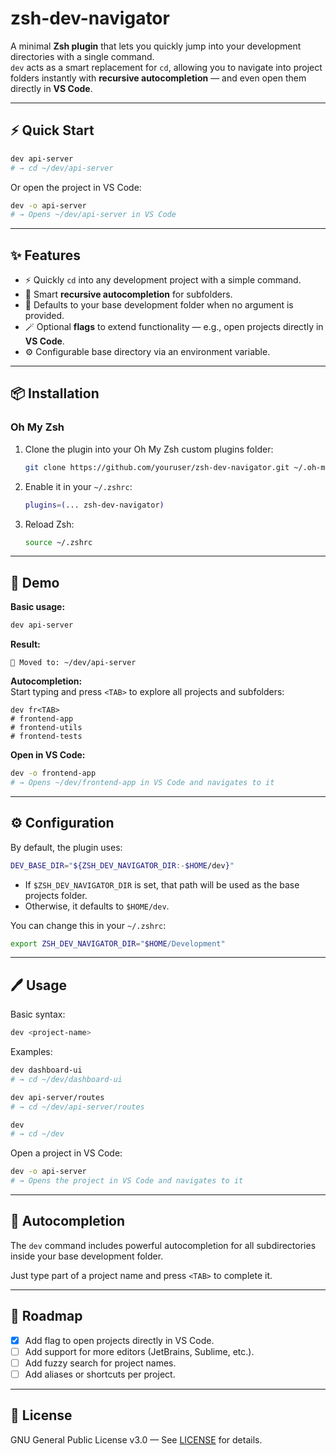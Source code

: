 # zsh-dev-navigator

A minimal **Zsh plugin** that lets you quickly jump into your development directories with a single command.  
`dev` acts as a smart replacement for `cd`, allowing you to navigate into project folders instantly with **recursive autocompletion** — and even open them directly in **VS Code**.

---

## ⚡ Quick Start

```bash
dev api-server
# → cd ~/dev/api-server
```

Or open the project in VS Code:

```bash
dev -o api-server
# → Opens ~/dev/api-server in VS Code
```

---

## ✨ Features

- ⚡ Quickly `cd` into any development project with a simple command.  
- 📁 Smart **recursive autocompletion** for subfolders.  
- 🧭 Defaults to your base development folder when no argument is provided.  
- 🪄 Optional **flags** to extend functionality — e.g., open projects directly in **VS Code**.  
- ⚙️ Configurable base directory via an environment variable.  

---

## 📦 Installation

### **Oh My Zsh**

1. Clone the plugin into your Oh My Zsh custom plugins folder:

   ```bash
   git clone https://github.com/youruser/zsh-dev-navigator.git ~/.oh-my-zsh/custom/plugins/zsh-dev-navigator
   ```

2. Enable it in your `~/.zshrc`:

   ```bash
   plugins=(... zsh-dev-navigator)
   ```

3. Reload Zsh:

   ```bash
   source ~/.zshrc
   ```

---

## 🎥 Demo

**Basic usage:**  
```bash
dev api-server
```

**Result:**  
```
📂 Moved to: ~/dev/api-server
```

**Autocompletion:**  
Start typing and press `<TAB>` to explore all projects and subfolders:

```
dev fr<TAB>
# frontend-app
# frontend-utils
# frontend-tests
```

**Open in VS Code:**  
```bash
dev -o frontend-app
# → Opens ~/dev/frontend-app in VS Code and navigates to it
```

---

## ⚙️ Configuration

By default, the plugin uses:

```bash
DEV_BASE_DIR="${ZSH_DEV_NAVIGATOR_DIR:-$HOME/dev}"
```

- If `$ZSH_DEV_NAVIGATOR_DIR` is set, that path will be used as the base projects folder.
- Otherwise, it defaults to `$HOME/dev`.

You can change this in your `~/.zshrc`:

```bash
export ZSH_DEV_NAVIGATOR_DIR="$HOME/Development"
```

---

## 🖊️ Usage

Basic syntax:

```bash
dev <project-name>
```

Examples:

```bash
dev dashboard-ui
# → cd ~/dev/dashboard-ui

dev api-server/routes
# → cd ~/dev/api-server/routes

dev
# → cd ~/dev
```

Open a project in VS Code:

```bash
dev -o api-server
# → Opens the project in VS Code and navigates to it
```

---

## 📌 Autocompletion

The `dev` command includes powerful autocompletion for all subdirectories inside your base development folder.  

Just type part of a project name and press `<TAB>` to complete it.

---

## 🔧 Roadmap

- [x] Add flag to open projects directly in VS Code.  
- [ ] Add support for more editors (JetBrains, Sublime, etc.).  
- [ ] Add fuzzy search for project names.  
- [ ] Add aliases or shortcuts per project.

---

## 📜 License

GNU General Public License v3.0 — See [LICENSE](LICENSE) for details.

